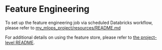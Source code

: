 # Feature Engineering
To set up the feature engineering job via scheduled Databricks workflow, please refer to [my_mlops_project/resources/README.md](../resources/README.md)

For additional details on using the feature store, please refer to [the project-level README](../README.md).
